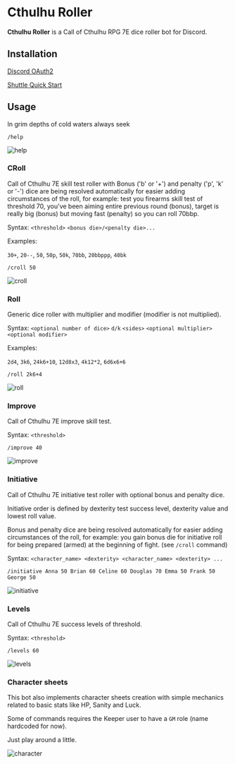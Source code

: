 # Cthulhu Roller

**Cthulhu Roller** is a Call of Cthulhu RPG 7E dice roller bot for Discord.

## Installation

[Discord OAuth2](https://discord.com/developers/docs/topics/oauth2)

[Shuttle Quick Start](https://docs.shuttle.rs/getting-started/quick-start)

## Usage

In grim depths of cold waters always seek

```text
/help
```

![help](docs/help.png)

### CRoll

Call of Cthulhu 7E skill test roller with Bonus ('b' or '+') and penalty ('p', 'k' or '-') dice are being resolved automatically for easier adding circumstances of the roll, for example: test you firearms skill test of threshold 70, you've been aiming entire previous round (bonus), target is really big (bonus) but moving fast (penalty) so you can roll 70bbp.

Syntax: `<threshold>` `<bonus die>/<penalty die>...`

Examples:

`30+`, `20--`, `50`, `50p`, `50k`, `70bb`, `20bbppp`, `40bk`

```text
/croll 50
```

![croll](docs/croll.png)

### Roll

Generic dice roller with multiplier and modifier (modifier is not multiplied).

Syntax: `<optional number of dice>` `d/k` `<sides>` `<optional multiplier>` `<optional modifier>`

Examples:

`2d4`, `3k6`, `24k6+10`, `12d8x3`, `4k12*2`, `6d6x6+6`

```text
/roll 2k6+4
```

![roll](docs/roll.png)

### Improve

Call of Cthulhu 7E improve skill test.

Syntax: `<threshold>`

```text
/improve 40
```

![improve](docs/improve.png)

### Initiative

Call of Cthulhu 7E initiative test roller with optional bonus and penalty dice.

Initiative order is defined by dexterity test success level, dexterity value and lowest roll value.

Bonus and penalty dice are being resolved automatically for easier adding circumstances of the roll, for example: you gain bonus die for initiative roll for being prepared (armed) at the beginning of fight. (see `/croll` command)

Syntax: `<character_name> <dexterity> <character_name> <dexterity> ...`

```text
/initiative Anna 50 Brian 60 Celine 60 Douglas 70 Emma 50 Frank 50 George 50
```

![initiative](docs/initiative.png)

### Levels

Call of Cthulhu 7E success levels of threshold.

Syntax: `<threshold>`

```text
/levels 60
```

![levels](docs/levels.png)

### Character sheets

This bot also implements character sheets creation with simple mechanics related to basic stats like HP, Sanity and Luck.

Some of commands requires the Keeper user to have a `GM` role (name hardcoded for now).

Just play around a little.

![character](docs/character.png)
